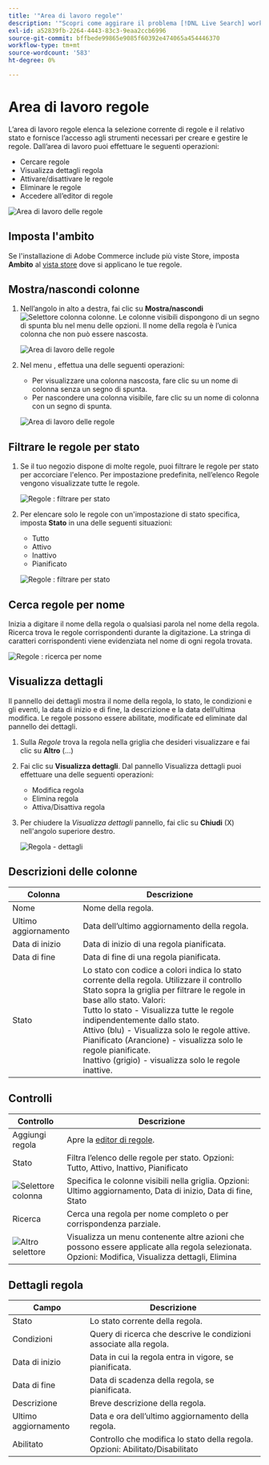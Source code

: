 ```yaml
---
title: '"Area di lavoro regole"'
description: '"Scopri come aggirare il problema [!DNL Live Search] workspace delle regole."'
exl-id: a52839fb-2264-4443-83c3-9eaa2ccb6996
source-git-commit: bffbede99865e9085f60392e474065a454446370
workflow-type: tm+mt
source-wordcount: '583'
ht-degree: 0%

---
```


# Area di lavoro regole

L’area di lavoro regole elenca la selezione corrente di regole e il relativo stato e fornisce l’accesso agli strumenti necessari per creare e gestire le regole. Dall’area di lavoro puoi effettuare le seguenti operazioni:

* Cercare regole
* Visualizza dettagli regola
* Attivare/disattivare le regole
* Eliminare le regole
* Accedere all’editor di regole

![Area di lavoro delle regole](assets/rules-workspace.png)

## Imposta l&#39;ambito

Se l&#39;installazione di Adobe Commerce include più viste Store, imposta **Ambito** al [vista store](https://docs.magento.com/user-guide/configuration/scope.html) dove si applicano le tue regole.

## Mostra/nascondi colonne

1. Nell’angolo in alto a destra, fai clic su **Mostra/nascondi** ![Selettore colonna](assets/btn-show-hide-columns.png) colonne.
Le colonne visibili dispongono di un segno di spunta blu nel menu delle opzioni. Il nome della regola è l’unica colonna che non può essere nascosta.

   ![Area di lavoro delle regole](assets/rules-workspace-show-hide-columns.png)

1. Nel menu , effettua una delle seguenti operazioni:

   * Per visualizzare una colonna nascosta, fare clic su un nome di colonna senza un segno di spunta.
   * Per nascondere una colonna visibile, fare clic su un nome di colonna con un segno di spunta.

   ![Area di lavoro delle regole](assets/rules-workspace-all-columns.png)

## Filtrare le regole per stato

1. Se il tuo negozio dispone di molte regole, puoi filtrare le regole per stato per accorciare l&#39;elenco. Per impostazione predefinita, nell’elenco Regole vengono visualizzate tutte le regole.

   ![Regole : filtrare per stato](assets/rules-workspace-filter-status.png)

1. Per elencare solo le regole con un&#39;impostazione di stato specifica, imposta **Stato** in una delle seguenti situazioni:

   * Tutto
   * Attivo
   * Inattivo
   * Pianificato

   ![Regole : filtrare per stato](assets/rules-workspace-filter-status-active.png)

## Cerca regole per nome

Inizia a digitare il nome della regola o qualsiasi parola nel nome della regola.
Ricerca trova le regole corrispondenti durante la digitazione. La stringa di caratteri corrispondenti viene evidenziata nel nome di ogni regola trovata.

![Regole : ricerca per nome](assets/rules-workspace-search-name.png)

## Visualizza dettagli

Il pannello dei dettagli mostra il nome della regola, lo stato, le condizioni e gli eventi, la data di inizio e di fine, la descrizione e la data dell’ultima modifica. Le regole possono essere abilitate, modificate ed eliminate dal pannello dei dettagli.

1. Sulla *Regole* trova la regola nella griglia che desideri visualizzare e fai clic su **Altro** (...)
1. Fai clic su **Visualizza dettagli**.
Dal pannello Visualizza dettagli puoi effettuare una delle seguenti operazioni:

   * Modifica regola
   * Elimina regola
   * Attiva/Disattiva regola

1. Per chiudere la *Visualizza dettagli* pannello, fai clic su **Chiudi** (X) nell&#39;angolo superiore destro.

   ![Regola - dettagli](assets/rules-workspace-details.png)

## Descrizioni delle colonne

| Colonna | Descrizione |
|--- |--- |
| Nome | Nome della regola. |
| Ultimo aggiornamento | Data dell’ultimo aggiornamento della regola. |
| Data di inizio | Data di inizio di una regola pianificata. |
| Data di fine | Data di fine di una regola pianificata. |
| Stato | Lo stato con codice a colori indica lo stato corrente della regola. Utilizzare il controllo Stato sopra la griglia per filtrare le regole in base allo stato. Valori:<br />Tutto lo stato - Visualizza tutte le regole indipendentemente dallo stato.<br />Attivo (blu) - Visualizza solo le regole attive.<br />Pianificato (Arancione) - visualizza solo le regole pianificate.<br />Inattivo (grigio) - visualizza solo le regole inattive. |

## Controlli

| Controllo | Descrizione |
|--- |--- |
| Aggiungi regola | Apre la [editor di regole](rules-add.md). |
| Stato | Filtra l’elenco delle regole per stato. Opzioni: Tutto, Attivo, Inattivo, Pianificato |
| ![Selettore colonna](assets/btn-show-hide-columns.png) | Specifica le colonne visibili nella griglia. Opzioni: Ultimo aggiornamento, Data di inizio, Data di fine, Stato |
| Ricerca | Cerca una regola per nome completo o per corrispondenza parziale. |
| ![Altro selettore](assets/btn-more.png) | Visualizza un menu contenente altre azioni che possono essere applicate alla regola selezionata. Opzioni: Modifica, Visualizza dettagli, Elimina |

## Dettagli regola

| Campo | Descrizione |
|--- |--- |
| Stato | Lo stato corrente della regola. |
| Condizioni | Query di ricerca che descrive le condizioni associate alla regola. |
| Data di inizio | Data in cui la regola entra in vigore, se pianificata. |
| Data di fine | Data di scadenza della regola, se pianificata. |
| Descrizione | Breve descrizione della regola. |
| Ultimo aggiornamento | Data e ora dell’ultimo aggiornamento della regola. |
| Abilitato | Controllo che modifica lo stato della regola. Opzioni: Abilitato/Disabilitato |
